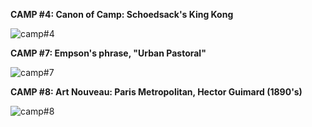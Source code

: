 **CAMP #4: Canon of Camp: Schoedsack's King Kong**

![camp#4](Dolce#4.jpeg.md)  

**CAMP #7: Empson's phrase, "Urban Pastoral"** 

![camp#7](Dolce#7.jpeg.md)  

**CAMP #8: Art Nouveau: Paris Metropolitan, Hector Guimard (1890's)**  

![camp#8](Dolce#8.jpeg.md) 
